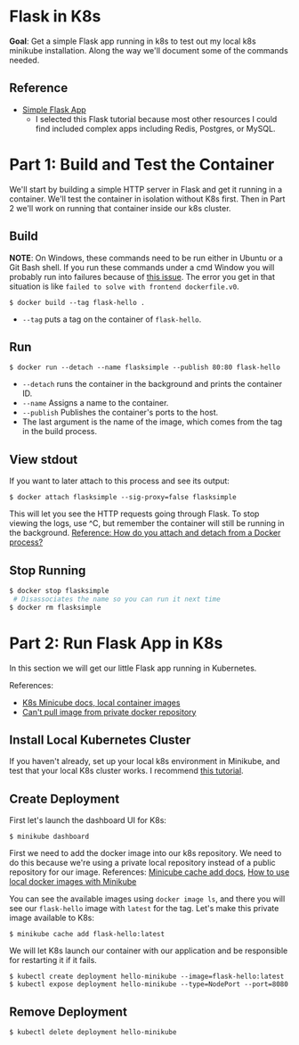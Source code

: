# Flask in K8s
**Goal**: Get a simple Flask app running in k8s to test out my local k8s minikube installation.
Along the way we'll document some of the commands needed.

## Reference
 * [Simple Flask App](https://dev.to/ibmdeveloper/deploying-a-python-flask-application-to-kubernetes-1n76)
   * I selected this Flask tutorial because most other resources I could find included complex apps including Redis, Postgres, or MySQL.

# Part 1: Build and Test the Container
We'll start by building a simple HTTP server in Flask and get it running in a container.  We'll test the container in isolation without K8s first.  Then in Part 2 we'll work on running that container inside our k8s cluster.

## Build
**NOTE**: On Windows, these commands need to be run either in Ubuntu or a Git Bash shell.  If you run these commands under a cmd Window you will probably run into failures because of [this issue](https://stackoverflow.com/questions/64221861/failed-to-resolve-with-frontend-dockerfile-v0).  The error you get in that situation is like `failed to solve with frontend dockerfile.v0`.
```
$ docker build --tag flask-hello .
```
* `--tag` puts a tag on the container of `flask-hello`.

## Run
```
$ docker run --detach --name flasksimple --publish 80:80 flask-hello
```
* `--detach` runs the container in the background and prints the container ID.
* `--name` Assigns a name to the container.
* `--publish` Publishes the container's ports to the host.
* The last argument is the name of the image, which comes from the tag in the build process.

## View stdout
If you want to later attach to this process and see its output:
```
$ docker attach flasksimple --sig-proxy=false flasksimple
```
This will let you see the HTTP requests going through Flask.
To stop viewing the logs, use ^C, but remember the container will still be running in the background. [Reference: How do you attach and detach from a Docker process?](https://stackoverflow.com/questions/19688314/how-do-you-attach-and-detach-from-dockers-process)

## Stop Running
```bash
$ docker stop flasksimple
 # Disassociates the name so you can run it next time
$ docker rm flasksimple
```

# Part 2: Run Flask App in K8s
In this section we will get our little Flask app running in Kubernetes.

References:
* [K8s Minicube docs, local container images](https://kubernetes.io/docs/tutorials/hello-minikube/#create-a-docker-container-image)
* [Can't pull image from private docker repository](https://stackoverflow.com/questions/49639280/kubernetes-cannot-pull-image-from-private-docker-image-repository)

## Install Local Kubernetes Cluster
If you haven't already, set up your local k8s environment in Minikube, and test that your local K8s cluster works.  I recommend [this tutorial](https://minikube.sigs.k8s.io/docs/start/).

## Create Deployment
First let's launch the dashboard UI for K8s:
```
$ minikube dashboard
```

First we need to add the docker image into our k8s repository.  We need to do this because we're using a private local repository instead of a public repository for our image.  References: [Minicube cache add docs](https://minikube.sigs.k8s.io/docs/handbook/pushing/#2-push-images-using-cache-command), [How to use local docker images with Minikube](https://stackoverflow.com/questions/42564058/how-to-use-local-docker-images-with-minikube)

You can see the available images using `docker image ls`, and there you will see our `flask-hello` image with `latest` for the tag.  Let's make this private image available to K8s:
```
$ minikube cache add flask-hello:latest
```

We will let K8s launch our container with our application and be responsible for restarting it if it fails.
```
$ kubectl create deployment hello-minikube --image=flask-hello:latest
$ kubectl expose deployment hello-minikube --type=NodePort --port=8080
```

## Remove Deployment
```
$ kubectl delete deployment hello-minikube
```